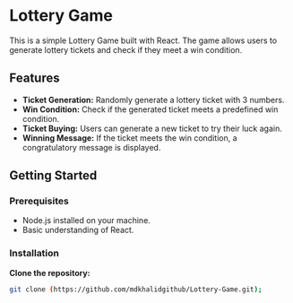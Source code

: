 # Lottery Game

This is a simple Lottery Game built with React. The game allows users to generate lottery tickets and check if they meet a win condition.

## Features

- **Ticket Generation:** Randomly generate a lottery ticket with 3 numbers.
- **Win Condition:** Check if the generated ticket meets a predefined win condition.
- **Ticket Buying:** Users can generate a new ticket to try their luck again.
- **Winning Message:** If the ticket meets the win condition, a congratulatory message is displayed.

## Getting Started

### Prerequisites

- Node.js installed on your machine.
- Basic understanding of React.

### Installation

 **Clone the repository:**
   ```bash
   git clone (https://github.com/mdkhalidgithub/Lottery-Game.git);
